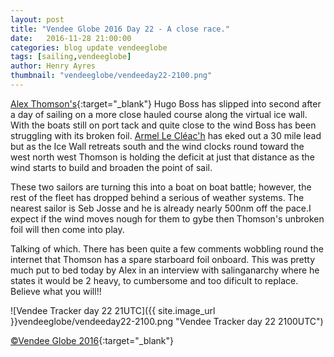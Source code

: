 ```yaml
--- 
layout: post
title: "Vendee Globe 2016 Day 22 - A close race."
date:   2016-11-28 21:00:00
categories: blog update vendeeglobe
tags: [sailing,vendeeglobe]
author: Henry Ayres
thumbnail: "vendeeglobe/vendeeday22-2100.png"
--- 
```



[Alex Thomson's](http://www.alexthomsonracing.com/){:target="_blank"} Hugo Boss has slipped into second after a day of sailing on a more close
hauled course along the virtual ice wall.  With the boats still on port tack and quite close to the wind Boss has been struggling with its broken foil.
[Armel Le Cléac'h](http://www.vendeeglobe.org/en/skippers/55/armel-le-cleac-h) has eked out a 30 mile lead but as the Ice Wall retreats south
and the wind clocks round toward the west north west Thomson is holding the deficit at just that distance as the wind starts to build and
broaden the point of sail. 

These two sailors are turning this into a boat on boat battle; however, the rest of the fleet has dropped behind a serious of weather systems.
The nearest sailor is Seb Josse and he is already nearly 500nm off the pace.I expect if the wind moves nough for them to gybe then Thomson's unbroken foil will then come into play.

Talking of which.  There has been quite a few comments wobbling round the internet that Thomson has a spare starboard foil onboard.
This was pretty much put to bed today by Alex in an interview with salinganarchy  where he states it would be 2 heavy, to cumbersome and too dificult 
to replace. Believe what you will!!



![Vendee Tracker day 22 21UTC]({{ site.image_url }}vendeeglobe/vendeeday22-2100.png "Vendee Tracker day 22 2100UTC")

[&copy;Vendee Globe 2016](http://tracking2016.vendeeglobe.org/hp5ip0/){:target="_blank"}



